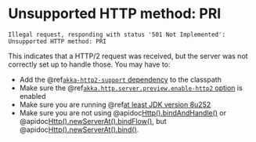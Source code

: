 # Unsupported HTTP method: PRI

```
Illegal request, responding with status '501 Not Implemented': Unsupported HTTP method: PRI
```

This indicates that a HTTP/2 request was received, but the server was not
correctly set up to handle those. You may have to:

* Add the @ref[`akka-http2-support` dependency](../server-side/http2.md#dependency) to the classpath
* Make sure the @ref[`akka.http.server.preview.enable-http2` option](../server-side/http2.md#enable-http-2-support) is enabled
* Make sure you are running @ref[at least JDK version 8u252](../server-side/http2.md#dependency)
* Make sure you are not using @apidoc[Http().bindAndHandle()](Http$) or @apidoc[Http().newServerAt().bindFlow()](ServerBuilder), but @apidoc[Http().newServerAt().bind()](ServerBuilder).
